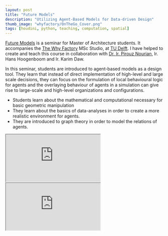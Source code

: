 ```yaml
---
layout: post
title: "Future Models"
description: "Utilizing Agent-Based Models for Data-driven Design"
thumb_image: "whyfactory/OnTheGo_Cover.png"
tags: [houdini, python, teaching, computation, spatial]
---
```


[Future Models](https://studiegids.tudelft.nl/a101_displayCourse.do?course_id=47726) is a seminar for Master of Architecture students. It accompanies the [The Why Factory](https://thewhyfactory.com/) MSc Studio, at [TU Delft](https://www.tudelft.nl/en/). I have helped to create and teach this course in collaboration with [Dr. Ir. Pirouz Nourian](https://sites.google.com/site/pirouznourian/about-me?authuser=0), Ir. Hans Hoogenboom and Ir. Karim Daw.

In this seminar, students are introduced to agent-based models as a design tool. They learn that instead of direct implementation of high-level and large scale decisions, they can focus on the formulation of local behavioural logic for agents and the overlaying behaviour of agents in a simulation can give rise to large-scale and high-level organizations and configurations.

- Students learn about the mathematical and computational necessary for basic geometric manipulation
- They learn about the basics of data-analyses in order to create a more realistic environment for agents.
- They are introduced to graph theory in order to model the relations of agents.

<div class="embed-responsive embed-responsive-16by9">
  <iframe src="https://www.youtube.com/embed/U19MNG6hde0" allowfullscreen></iframe>
</div>

<div class="embed-responsive embed-responsive-16by9">
  <iframe src="https://www.youtube.com/embed/j2G5tho3Ge8" allowfullscreen></iframe>
</div>

